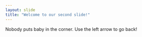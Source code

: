 ```yaml
---
layout: slide
title: "Welcome to our second slide!"
---
```

Nobody puts baby in the corner.
Use the left arrow to go back!
